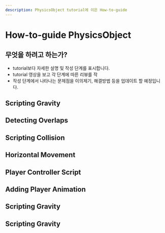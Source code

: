 ```yaml
---
description: PhysicsObject tutorial에 이은 How-to-guide
---
```


# How-to-guide PhysicsObject

## 무엇을 하려고 하는가?

* tutorial보다 자세한 설명 및 작성 단계를 표시합니다.
* tutorial 영상을 보고 각 단계에 따른 리뷰를 작
* 작성 단계에서 나타나는 문제점을 이의제기, 해결방법 등을 업데이트 할 예정입니다.

## Scripting Gravity

## Detecting Overlaps

## Scripting Collision

## Horizontal Movement

## Player Controller Script

## Adding Player Animation

## Scripting Gravity

## Scripting Gravity







#### 





